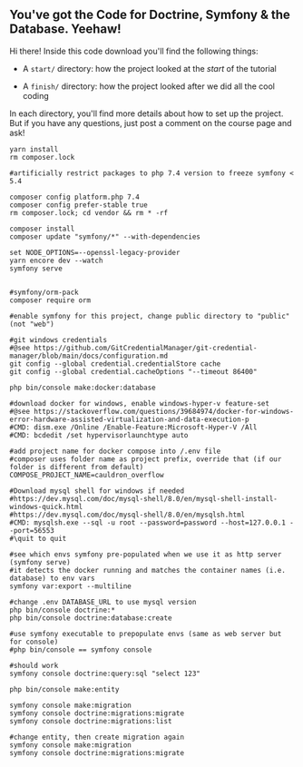 ## You've got the Code for Doctrine, Symfony & the Database. Yeehaw!

Hi there! Inside this code download you'll find the following things:

* A `start/` directory: how the project looked at the *start* of the tutorial

* A `finish/` directory: how the project looked after we did all the cool coding

In each directory, you'll find more details about how to set up the project.
But if you have any questions, just post a comment on the course page and
ask!

```
yarn install
rm composer.lock

#artificially restrict packages to php 7.4 version to freeze symfony < 5.4

composer config platform.php 7.4
composer config prefer-stable true
rm composer.lock; cd vendor && rm * -rf

composer install
composer update "symfony/*" --with-dependencies

set NODE_OPTIONS=--openssl-legacy-provider
yarn encore dev --watch
symfony serve


#symfony/orm-pack
composer require orm

#enable symfony for this project, change public directory to "public" (not "web")

#git windows credentials 
#@see https://github.com/GitCredentialManager/git-credential-manager/blob/main/docs/configuration.md
git config --global credential.credentialStore cache
git config --global credential.cacheOptions "--timeout 86400"

php bin/console make:docker:database

#download docker for windows, enable windows-hyper-v feature-set
#@see https://stackoverflow.com/questions/39684974/docker-for-windows-error-hardware-assisted-virtualization-and-data-execution-p
#CMD: dism.exe /Online /Enable-Feature:Microsoft-Hyper-V /All
#CMD: bcdedit /set hypervisorlaunchtype auto

#add project name for docker compose into /.env file
#composer uses folder name as project prefix, override that (if our folder is different from default)
COMPOSE_PROJECT_NAME=cauldron_overflow

#Download mysql shell for windows if needed
#https://dev.mysql.com/doc/mysql-shell/8.0/en/mysql-shell-install-windows-quick.html
#https://dev.mysql.com/doc/mysql-shell/8.0/en/mysqlsh.html
#CMD: mysqlsh.exe --sql -u root --password=password --host=127.0.0.1 --port=56553
#\quit to quit

#see which envs symfony pre-populated when we use it as http server (symfony serve)
#it detects the docker running and matches the container names (i.e. database) to env vars
symfony var:export --multiline

#change .env DATABASE_URL to use mysql version
php bin/console doctrine:*
php bin/console doctrine:database:create

#use symfony executable to prepopulate envs (same as web server but for console)
#php bin/console == symfony console

#should work
symfony console doctrine:query:sql "select 123"

php bin/console make:entity

symfony console make:migration
symfony console doctrine:migrations:migrate
symfony console doctrine:migrations:list

#change entity, then create migration again
symfony console make:migration
symfony console doctrine:migrations:migrate


```